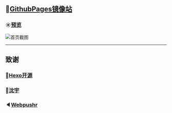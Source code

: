## :blue_book:[GithubPages镜像站][1] ##

### :sunny:[预览][2] ###

![首页截图](https://www.lingzhicheng.cn/usr/file/web_img/demox.jpg)

----------

## 致谢 ##

### :tada:[Hexo开源][3] ###

### :whale:[沈宇][4] ###

### :speaker:[Webpushr][5] ###

[1]: https://boom1999.github.io
[2]: https://www.lingzhicheng.cn
[3]: https://hexo.io/zh-cn
[4]: https://shen-yu.gitee.io
[5]: https://www.webpushr.com
